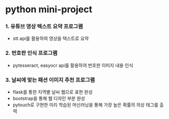 # python mini-project

### 1. 유튜브 영상 텍스트 요약 프로그램
- stt api를 활용하여 영상을 텍스트로 요약

### 2. 번호판 인식 프로그램
- pytesseract, easyocr api를 활용하여 번호판 이미지 내용 인식

### 3. 날씨에 맞는 패션 이미지 추천 프로그램
- flask를 통한 지역별 날씨 웹으로 표현 완성
- bootstrap을 통해 웹 디자인 부분 완성
- pytouch로 구현한 미리 학습된 머신러닝을 통해 가장 높은 확률의 의상 태그를 출력

